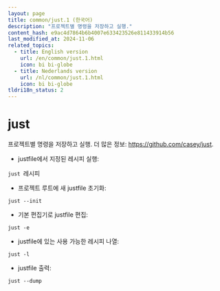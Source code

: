 ```yaml
---
layout: page
title: common/just.1 (한국어)
description: "프로젝트별 명령을 저장하고 실행."
content_hash: e9ac4d7864b6b4007e633423526e811433914b56
last_modified_at: 2024-11-06
related_topics:
  - title: English version
    url: /en/common/just.1.html
    icon: bi bi-globe
  - title: Nederlands version
    url: /nl/common/just.1.html
    icon: bi bi-globe
tldri18n_status: 2
---
```

# just

프로젝트별 명령을 저장하고 실행.
더 많은 정보: <https://github.com/casey/just>.

- justfile에서 지정된 레시피 실행:

`just `<span class="tldr-var badge badge-pill bg-dark-lm bg-white-dm text-white-lm text-dark-dm font-weight-bold">레시피</span>

- 프로젝트 루트에 새 justfile 초기화:

`just --init`

- 기본 편집기로 justfile 편집:

`just -e`

- justfile에 있는 사용 가능한 레시피 나열:

`just -l`

- justfile 출력:

`just --dump`

